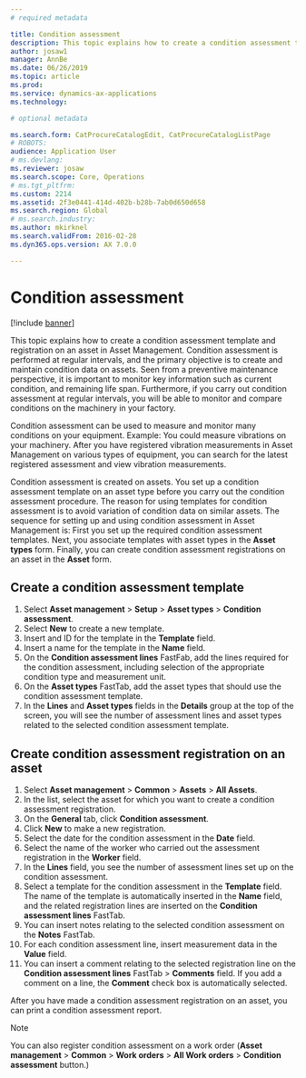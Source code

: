 ```yaml
---
# required metadata

title: Condition assessment
description: This topic explains how to create a condition assessment template and registration on an asset in Asset Management.
author: josaw1
manager: AnnBe
ms.date: 06/26/2019
ms.topic: article
ms.prod: 
ms.service: dynamics-ax-applications
ms.technology: 

# optional metadata

ms.search.form: CatProcureCatalogEdit, CatProcureCatalogListPage
# ROBOTS: 
audience: Application User
# ms.devlang: 
ms.reviewer: josaw
ms.search.scope: Core, Operations
# ms.tgt_pltfrm: 
ms.custom: 2214
ms.assetid: 2f3e0441-414d-402b-b28b-7ab0d650d658
ms.search.region: Global
# ms.search.industry: 
ms.author: mkirknel
ms.search.validFrom: 2016-02-28
ms.dyn365.ops.version: AX 7.0.0

---
```


# Condition assessment

[!include [banner](../../includes/banner.md)]

This topic explains how to create a condition assessment template and registration on an asset in Asset Management. Condition assessment is performed at regular intervals, and the primary objective is to create and maintain condition data on assets. Seen from a preventive maintenance perspective, it is important to monitor key information such as current condition, and remaining life span. Furthermore, if you carry out condition assessment at regular intervals, you will be able to monitor and compare conditions on the machinery in your factory.

Condition assessment can be used to measure and monitor many conditions on your equipment. Example: You could measure vibrations on your machinery. After you have registered vibration measurements in Asset Management on various types of equipment, you can search for the latest registered assessment and view vibration measurements.

Condition assessment is created on assets. You set up a condition assessment template on an asset type before you carry out the condition assessment procedure. The reason for using templates for condition assessment is to avoid variation of condition data on similar assets. The sequence for setting up and using condition assessment in Asset Management is: First you set up the required condition assessment templates. Next, you associate templates with asset types in the **Asset types** form. Finally, you can create condition assessment registrations on an asset in the **Asset** form.

## Create a condition assessment template

1. Select **Asset management** > **Setup** > **Asset types** > **Condition assessment**.
2. Select **New** to create a new template.
3. Insert and ID for the template in the **Template** field.
4. Insert a name for the template in the **Name** field.
5. On the **Condition assessment lines** FastFab, add the lines required for the condition assessment, including selection of the appropriate condition type and measurement unit.
6. On the **Asset types** FastTab, add the asset types that should use the condition assessment template.
7. In the **Lines** and **Asset types** fields in the **Details** group at the top of the screen, you will see the number of assessment lines and asset types related to the selected condition assessment template.


## Create condition assessment registration on an asset

1. Select **Asset management** > **Common** > **Assets** > **All Assets**.
2. In the list, select the asset for which you want to create a condition assessment registration.
3. On the **General** tab, click **Condition assessment**.
4. Click **New** to make a new registration.
5. Select the date for the condition assessment in the **Date** field.
6. Select the name of the worker who carried out the assessment registration in the **Worker** field.
7. In the **Lines** field, you see the number of assessment lines set up on the condition assessment.
8. Select a template for the condition assessment in the **Template** field. The name of the template is automatically inserted in the **Name** field, and the related registration lines are inserted on the **Condition assessment lines** FastTab.
9. You can insert notes relating to the selected condition assessment on the **Notes** FastTab.
10. For each condition assessment line, insert measurement data in the **Value** field.
11. You can insert a comment relating to the selected registration line on the **Condition assessment lines** FastTab > **Comments** field. If you add a comment on a line, the **Comment** check box is automatically selected.

After you have made a condition assessment registration on an asset, you can print a condition assessment report.

>[!NOTE]
>You can also register condition assessment on a work order (**Asset management** > **Common** > **Work orders** > **All Work orders** > **Condition assessment** button.)
